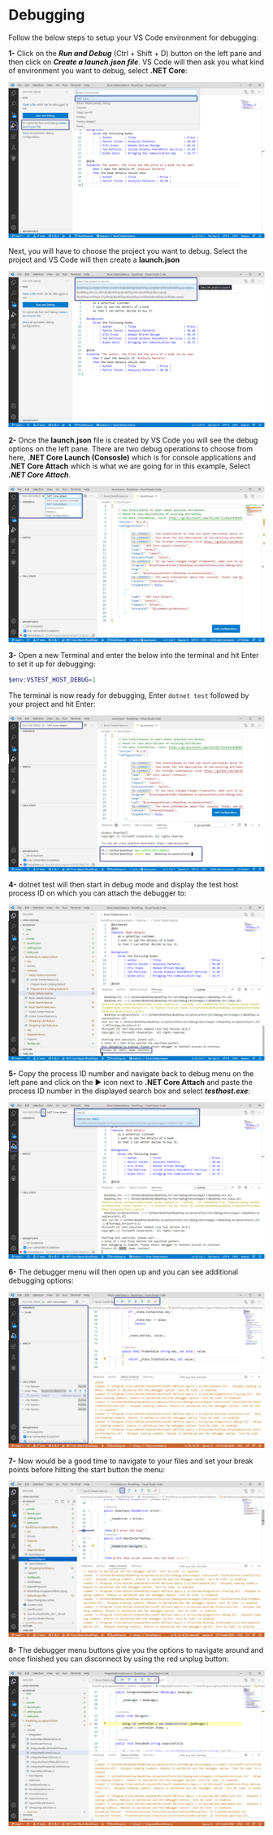 # Debugging

Follow the below steps to setup your VS Code environment for debugging:

**1-** Click on the ***Run and Debug*** (Ctrl + Shift + D) button on the left pane and then click on ***Create a launch.json file***. VS Code will then ask you what kind of environment you want to debug, select **.NET Core**:

![vscodelaunch](../../_static/images/vscodelaunch.png)

Next, you will have to choose the project you want to debug. Select the project and VS Code will then create a **launch.json**

![launchproject](../../_static/images/launchproject.png)

**2-** Once the **launch.json** file is created by VS Code you will see the debug options on the left pane. There are two debug operations to choose from here, **.NET Core Launch (Consosle)** which is for console applications and **.NET Core Attach** which is what we are going for in this example, Select ***.NET Core Attach***.

![vscodelaunch](../../_static/images/rundebug.png)

**3-** Open a new Terminal and enter the below into the terminal and hit Enter to set it up for debugging:

``` powershell
$env:VSTEST_HOST_DEBUG=1
```

The terminal is now ready for debugging, Enter `dotnet test` followed by your project and hit Enter:

![debugterminal](../../_static/images/debugterminal.png)

**4-** dotnet test will then start in debug mode and display the test host process ID on which you can attach the debugger to:

![debuggerprocessID](../../_static/images/debugattach.png)

**5-** Copy the process ID number and navigate back to debug menu on the left pane and click on the ▶ icon next to **.NET Core Attach** and paste the process ID number in the displayed search box and select ***testhost.exe***:

![processID](../../_static/images/processid.png)

**6-** The debugger menu will then open up and you can see additional debugging options:

![debugtools](../../_static/images/debugtools.png)

**7-** Now would be a good time to navigate to your files and set your break points before hitting the start button the menu:

![breakpoint](../../_static/images/breakpoint.png)

**8-** The debugger menu buttons give you the options to navigate around and once finished you can disconnect by using the red unplug button:

![navigations](../../_static/images/navigations.png)
